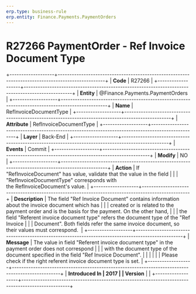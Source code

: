 ```yaml
---
erp.type: business-rule
erp.entity: Finance.Payments.PaymentOrders
---
```


# R27266 PaymentOrder - Ref Invoice Document Type
+-------------------+--------------------------------------------------------------------------------------------------+
| **Code**          | R27266                                                                                           |
+-------------------+--------------------------------------------------------------------------------------------------+
| **Entity**        | @Finance.Payments.PaymentOrders                                                                                     |
+-------------------+--------------------------------------------------------------------------------------------------+
| **Name**          | RefInvoiceDocumentType                                                                           |
+-------------------+--------------------------------------------------------------------------------------------------+
| **Attribute**     | RefInvoiceDocumentType                                                                           |
+-------------------+--------------------------------------------------------------------------------------------------+
| **Layer**         | Back-End                                                                                         |
+-------------------+--------------------------------------------------------------------------------------------------+
| **Events**        | Commit                                                                                           |
+-------------------+--------------------------------------------------------------------------------------------------+
| **Modify**        | NO                                                                                               |
+-------------------+--------------------------------------------------------------------------------------------------+
| **Action**        | If \"RefInvoiceDocument\" has value, validate that the value in the field                        |
|                   | \"RefInvoiceDocumentType\" corresponds with the RefInvoiceDocument\'s value.                     |
+-------------------+--------------------------------------------------------------------------------------------------+
| **Description**   | The field "Ref Invoice Document" contains information about the invoice document which has       |
|                   | created or is related to the payment order and is the basis for the payment. On the other hand,  |
|                   | the field \"Referent invoice document type\" refers the document type of the "Ref Invoice        |
|                   | Document". Both fields refer the same invoice document, so their values must correspond.         |
+-------------------+--------------------------------------------------------------------------------------------------+
| **Message**       | The value in field \"Referent invoice document type\" in the payment order does not correspond   |
|                   | with the document type of the document specified in the field \"Ref Invoice Document\".          |
|                   |                                                                                                  |
|                   | Please check if the right referent invoice document type is set.                                 |
+-------------------+--------------------------------------------------------------------------------------------------+
| **Introduced In   | 2017                                                                                             |
| Version**         |                                                                                                  |
+-------------------+--------------------------------------------------------------------------------------------------+

  

  

  
